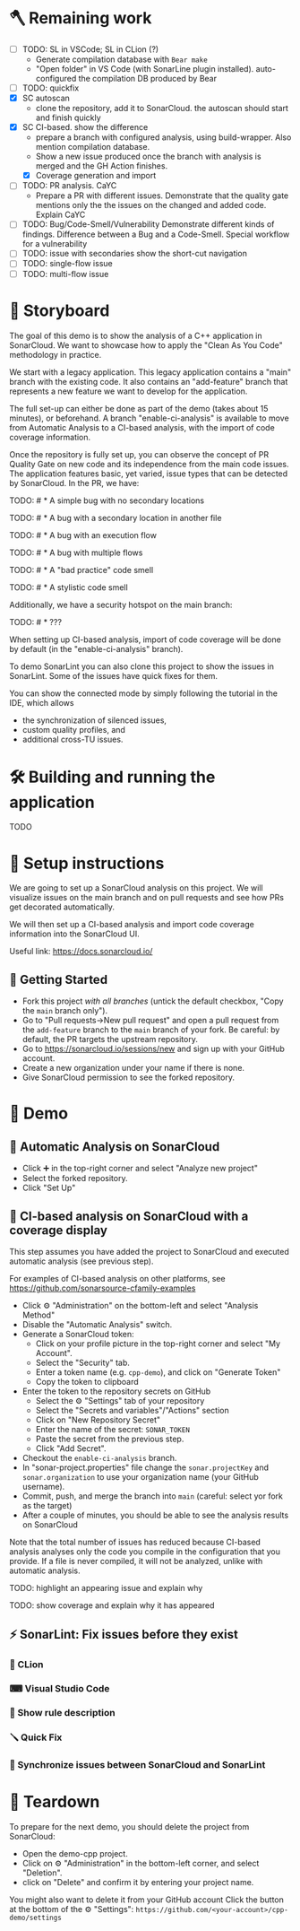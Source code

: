 # 🪓 Remaining work
- [ ] TODO: SL in VSCode; SL in CLion (?)
  - Generate compilation database with `Bear make`
  - "Open folder" in VS Code (with SonarLine plugin installed). auto-configured the compilation DB produced by Bear
- [ ] TODO: quickfix
- [X] SC autoscan
  - clone the repository, add it to SonarCloud. the autoscan should start and finish quickly
- [X] SC CI-based. show the difference
  - prepare a branch with configured analysis, using build-wrapper.
    Also mention compilation database.
  - Show a new issue produced once the branch with analysis is merged and the GH Action finishes.
  - [X] Coverage generation and import
- [ ] TODO: PR analysis. CaYC
  - Prepare a PR with different issues.
    Demonstrate that the quality gate mentions only the the issues on the changed and added code.
    Explain CaYC
- [ ] TODO: Bug/Code-Smell/Vulnerability
  Demonstrate different kinds of findings. Difference between a Bug and a Code-Smell.
  Special workflow for a vulnerability
- [ ] TODO: issue with secondaries
  show the short-cut navigation
- [ ] TODO: single-flow issue
- [ ] TODO: multi-flow issue

# 📜 Storyboard

The goal of this demo is to show the analysis of a C++ application in SonarCloud.
We want to showcase how to apply the "Clean As You Code" methodology in practice.

We start with a legacy application.
This legacy application contains a "main" branch with the existing code.
It also contains an "add-feature" branch that represents a new feature we want to develop for the application.

The full set-up can either be done as part of the demo (takes about 15 minutes), or beforehand.
A branch "enable-ci-analysis" is available to move from Automatic Analysis to a CI-based analysis,
with the import of code coverage information.

Once the repository is fully set up, you can observe the concept of PR Quality Gate on new code
and its independence from the main code issues.
The application features basic, yet varied, issue types that can be detected by SonarCloud. In the PR, we have:

TODO: # * A simple bug with no secondary locations

TODO: # * A bug with a secondary location in another file

TODO: # * A bug with an execution flow

TODO: # * A bug with multiple flows

TODO: # * A "bad practice" code smell

TODO: # * A stylistic code smell

Additionally, we have a security hotspot on the main branch:

TODO: # * ???

When setting up CI-based analysis, import of code coverage will be done by default (in the "enable-ci-analysis" branch).

To demo SonarLint you can also clone this project to show the issues in SonarLint.
Some of the issues have quick fixes for them.

You can show the connected mode by simply following the tutorial in the IDE,
which allows

- the synchronization of silenced issues,
- custom quality profiles, and
- additional cross-TU issues.

# 🛠 Building and running the application

TODO

# 📝 Setup instructions

We are going to set up a SonarCloud analysis on this project.
We will visualize issues on the main branch and on pull requests and see how PRs get decorated automatically.

We will then set up a CI-based analysis and import code coverage information into the SonarCloud UI.

Useful link: https://docs.sonarcloud.io/

## 🛫 Getting Started

* Fork this project *with all branches*
  (untick the default checkbox, "Copy the `main` branch only").
* Go to "Pull requests->New pull request" and open a pull request from the
  `add-feature` branch to the `main` branch of your fork.
  Be careful: by default, the PR targets the upstream repository.
* Go to https://sonarcloud.io/sessions/new and sign up with your GitHub account.
* Create a new organization under your name if there is none.
* Give SonarCloud permission to see the forked repository.

# 🎥 Demo

## 🤖 Automatic Analysis on SonarCloud

* Click ➕ in the top-right corner and select "Analyze new project"
* Select the forked repository.
* Click "Set Up"

## 👷 CI-based analysis on SonarCloud with a coverage display

This step assumes you have added the project to SonarCloud and executed automatic analysis (see previous step).

For examples of CI-based analysis on other platforms, see https://github.com/sonarsource-cfamily-examples

* Click ⚙ "Administration" on the bottom-left and select "Analysis Method"
* Disable the "Automatic Analysis" switch.
* Generate a SonarCloud token:
  * Click on your profile picture in the top-right corner and select "My Account".
  * Select the "Security" tab.
  * Enter a token name (e.g. `cpp-demo`), and click on "Generate Token"
  * Copy the token to clipboard
* Enter the token to the repository secrets on GitHub
  * Select the ⚙ "Settings" tab of your repository
  * Select the "Secrets and variables"/"Actions" section
  * Click on "New Repository Secret"
  * Enter the name of the secret: `SONAR_TOKEN`
  * Paste the secret from the previous step.
  * Click "Add Secret".
* Checkout the `enable-ci-analysis` branch.
* In "sonar-project.properties" file change the `sonar.projectKey` and
  `sonar.organization` to use your organization name (your GitHub username).
* Commit, push, and merge the branch into `main` (careful: select yor fork as the target)
* After a couple of minutes, you should be able to see the analysis results on SonarCloud

Note that the total number of issues has reduced
because CI-based analysis analyses only the code you compile
in the configuration that you provide.
If a file is never compiled, it will not be analyzed, unlike with automatic analysis.

TODO: highlight an appearing issue and explain why

TODO: show coverage and explain why it has appeared

## ⚡ SonarLint: Fix issues before they exist

### 🦭 CLion

### ⌨ Visual Studio Code

### 📄 Show rule description

### 🪛 Quick Fix

### 🔌 Synchronize issues between SonarCloud and SonarLint

# 🛬 Teardown 

To prepare for the next demo, you should delete the project from SonarCloud:

* Open the demo-cpp project.
* Click on ⚙ "Administration" in the bottom-left corner, and select "Deletion".
* click on "Delete" and confirm it by entering your project name.

You might also want to delete it from your GitHub account
Click the button at the bottom of the ⚙ "Settings": `https://github.com/<your-account>/cpp-demo/settings`
